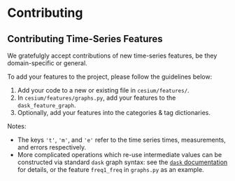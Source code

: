 # Contributing

## Contributing Time-Series Features

We gratefulgly accept contributions of new time-series features, be they
domain-specific or general.

To add your features to the project, please follow the guidelines below:

1. Add your code to a new or existing file in `cesium/features/`.
2. In `cesium/features/graphs.py`, add your features to the
   `dask_feature_graph`.
3. Optionally, add your features into the categories & tag dictionaries.

Notes:

 - The keys `'t'`, `'m'`, and `'e'` refer to the time series times,
   measurements, and errors respectively.
 - More complicated operations which re-use intermediate values can be
   constructed via standard `dask` graph syntax: see the [`dask`
   documentation](http://dask.pydata.org/en/latest/custom-graphs.html) for
   details, or the feature `freq1_freq` in `graphs.py` as an example.

